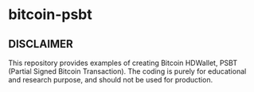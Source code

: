 # bitcoin-psbt

## DISCLAIMER

This repository provides examples of creating Bitcoin HDWallet, PSBT (Partial Signed Bitcoin Transaction).
The coding is purely for educational and research purpose, and should not be used for production.
